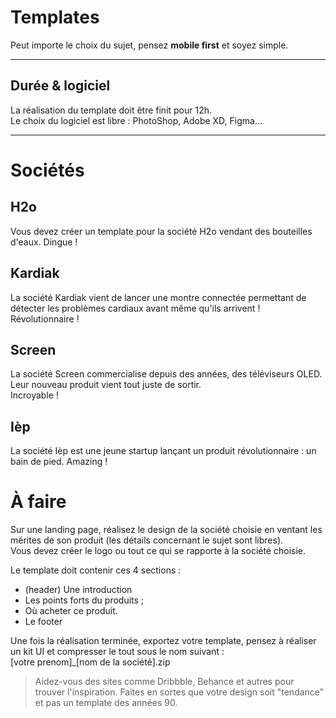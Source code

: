 # Templates

Peut importe le choix du sujet, pensez **mobile first** et soyez simple.  

---

## Durée & logiciel

La réalisation du template doit être finit pour 12h.  
Le choix du logiciel est libre : PhotoShop, Adobe XD, Figma...

---

# Sociétés

## H2o

Vous devez créer un template pour la société H2o vendant des bouteilles d'eaux. Dingue !  

## Kardiak

La société Kardiak vient de lancer une montre connectée permettant de détecter les problèmes cardiaux avant même qu'ils arrivent ! 
Révolutionnaire !  

## Screen

La société Screen commercialise depuis des années, des téléviseurs OLED. Leur nouveau produit vient tout juste de sortir.  
Incroyable !   

## Ièp

La société Ièp est une jeune startup lançant un produit révolutionnaire : un bain de pied. Amazing !


# À faire 

Sur une landing page, réalisez le design de la société choisie en ventant les mérites de son produit (les détails concernant le sujet sont libres).  
Vous devez créer le logo ou tout ce qui se rapporte à la société choisie.  

Le template doit contenir ces 4 sections :

* (header) Une introduction
* Les points forts du produits ;
* Où acheter ce produit.
* Le footer

Une fois la réalisation terminée, exportez votre template, pensez à réaliser un kit UI et compresser le tout sous le nom suivant :  
[votre prenom]_[nom de la société].zip

> Aidez-vous des sites comme Dribbble, Behance et autres pour trouver l'inspiration. Faites en sortes que votre design soit "tendance" et pas un template des années 90.
